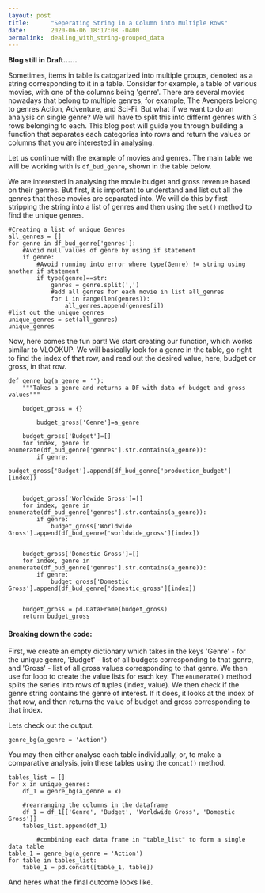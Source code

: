```yaml
---
layout: post
title:      "Seperating String in a Column into Multiple Rows"
date:       2020-06-06 18:17:08 -0400
permalink:  dealing_with_string-grouped_data
---
```



**Blog still in Draft......**

Sometimes, items in  table is catogarized into multiple groups, denoted as a string corresponding to it in a table. Consider for example, a table of various movies, with one of the columns being 'genre'. There are several movies nowadays that belong to multiple genres, for example, The Avengers belong to genres Action, Adventure, and Sci-Fi. But what if we want to do an analysis on single genre? We will have to split this into differnt genres with 3 rows belonging to each. This blog post will guide you through building a function that separates each categories into rows and return the values or columns that you are interested in analysing.

Let us continue with the example of movies and genres. The main table we will be working with is `df_bud_genre`, shown in the table below.

We are interested in analysing the movie budget and gross revenue based on their genres. But first, it is important to understand and list out all the genres that these movies are separated into. We will do this by first stripping the string into a list of genres and then using the `set()` method to find the unique genres.

```
#Creating a list of unique Genres
all_genres = []
for genre in df_bud_genre['genres']:
    #Avoid null values of genre by using if statement
    if genre:
        #Avoid running into error where type(Genre) != string using another if statement
        if type(genre)==str:
            genres = genre.split(',')
            #add all genres for each movie in list all_genres
            for i in range(len(genres)):
                all_genres.append(genres[i])
#list out the unique genres
unique_genres = set(all_genres)
unique_genres
```

Now, here comes the fun part! We start creating our function, which works similar to VLOOKUP. We will basically look for a genre in the table, go right to find the index of that row, and read out the desired value, here, budget or gross, in that row.

```
def genre_bg(a_genre = ''):
    """Takes a genre and returns a DF with data of budget and gross values"""
    
    budget_gross = {}
    
		budget_gross['Genre']=a_genre
		
    budget_gross['Budget']=[]
    for index, genre in enumerate(df_bud_genre['genres'].str.contains(a_genre)):
        if genre:
            budget_gross['Budget'].append(df_bud_genre['production_budget'][index])


    budget_gross['Worldwide Gross']=[]
    for index, genre in enumerate(df_bud_genre['genres'].str.contains(a_genre)):
        if genre:
            budget_gross['Worldwide Gross'].append(df_bud_genre['worldwide_gross'][index])


    budget_gross['Domestic Gross']=[]
    for index, genre in enumerate(df_bud_genre['genres'].str.contains(a_genre)):
        if genre:
            budget_gross['Domestic Gross'].append(df_bud_genre['domestic_gross'][index])


    budget_gross = pd.DataFrame(budget_gross)
    return budget_gross
```

#### Breaking down the code:
First, we create an empty dictionary which takes in the keys 'Genre' - for the unique genre, 'Budget' - list of all budgets corresponding to that genre, and 'Gross' - list of all gross values corresponding to that genre. We then use for loop to create the value lists for each key. The `enumerate()` method splits the series into rows of tuples (index, value). We then check if the genre string contains the genre of interest. If it does, it looks at the index of that row, and then returns the value of budget and gross corresponding to that index.

Lets check out the output.

```
genre_bg(a_genre = 'Action')
```

You may then either analyse each table individually, or, to make a comparative analysis, join these tables using the `concat()` method.

```
tables_list = []
for x in unique_genres:
    df_1 = genre_bg(a_genre = x)
    
    #rearranging the columns in the dataframe
    df_1 = df_1[['Genre', 'Budget', 'Worldwide Gross', 'Domestic Gross']]
    tables_list.append(df_1)
		
		#combining each data frame in "table_list" to form a single data table
table_1 = genre_bg(a_genre = 'Action')
for table in tables_list:
    table_1 = pd.concat([table_1, table])
```

And heres what the final outcome looks like.
